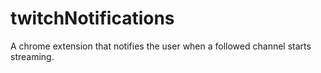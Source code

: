 twitchNotifications
===================

A chrome extension that notifies the user when a followed channel starts streaming.
